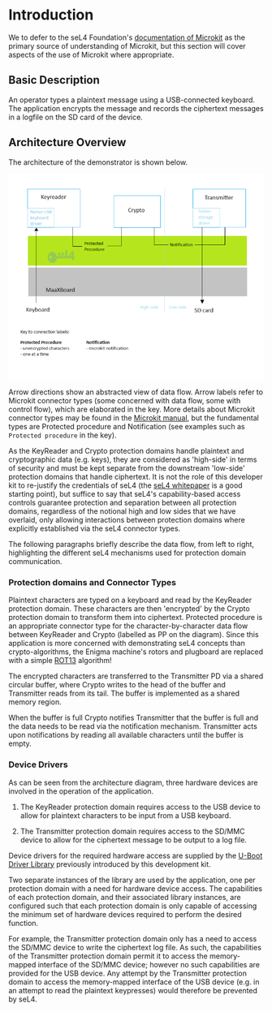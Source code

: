 # Introduction

We to defer to the seL4 Foundation's [documentation of Microkit](https://docs.sel4.systems/projects/microkit/) as the primary source of understanding of Microkit, but this section will cover aspects of the use of Microkit where appropriate.

## Basic Description

An operator types a plaintext message using a USB-connected keyboard. The application encrypts the message and records the ciphertext messages in a logfile on the SD card of the device.

## Architecture Overview

The architecture of the demonstrator is shown below.

![Demonstrator architecture](encrypter_arch.png)

Arrow directions show an abstracted view of data flow. Arrow labels refer to Microkit connector types (some concerned with data flow, some with control flow), which are elaborated in the key. More details about Microkit connector types may be found in the [Microkit manual](https://github.com/seL4/microkit/blob/main/docs/manual.md), but the fundamental types are Protected procedure and Notification (see examples such as `Protected procedure` in the key).

As the KeyReader and Crypto protection domains handle plaintext and cryptographic data (e.g. keys), they are considered as 'high-side' in terms of security and must be kept separate from the downstream 'low-side' protection domains that handle ciphertext. It is not the role of this developer kit to re-justify the credentials of seL4 (the [seL4 whitepaper](https://sel4.systems/About/seL4-whitepaper.pdf) is a good starting point), but suffice to say that seL4's capability-based access controls guarantee protection and separation between all protection domains, regardless of the notional high and low sides that we have overlaid, only allowing interactions between protection domains where explicitly established via the seL4 connector types.

The following paragraphs briefly describe the data flow, from left to right, highlighting the different seL4 mechanisms used for protection domain communication.

### Protection domains and Connector Types

Plaintext characters are typed on a keyboard and read by the KeyReader protection domain. These characters are then 'encrypted' by the Crypto protection domain to transform them into ciphertext. Protected procedure is an appropriate connector type for the character-by-character data flow between KeyReader and Crypto (labelled as PP on the diagram). Since this application is more concerned with demonstrating seL4 concepts than crypto-algorithms, the Enigma machine's rotors and plugboard are replaced with a simple [ROT13](https://en.wikipedia.org/wiki/ROT13) algorithm!

The encrypted characters are transferred to the Transmitter PD via a shared circular buffer, where Crypto writes to the head of the buffer and Transmitter reads from its tail. The buffer is implemented as a shared memory region.

When the buffer is full Crypto notifies Transmitter that the buffer is full and the data needs to be read via the notification mechanism. Transmitter acts upon notifications by reading all available characters until the buffer is empty.

### Device Drivers

As can be seen from the architecture diagram, three hardware devices are involved in the operation of the application.

1. The KeyReader protection domain requires access to the USB device to allow for plaintext characters to be input from a USB keyboard.

2. The Transmitter protection domain requires access to the SD/MMC device to allow for the ciphertext message to be output to a log file.

Device drivers for the required hardware access are supplied by the [U-Boot Driver Library](uboot_driver_library.md) previously introduced by this development kit.

Two separate instances of the library are used by the application, one per protection domain with a need for hardware device access. The capabilities of each protection domain, and their associated library instances, are configured such that each protection domain is only capable of accessing the minimum set of hardware devices required to perform the desired function.

For example, the Transmitter protection domain only has a need to access the SD/MMC device to write the ciphertext log file. As such, the capabilities of the Transmitter protection domain permit it to access the memory-mapped interface of the SD/MMC device; however no such capabilities are provided for the USB device. Any attempt by the Transmitter protection domain to access the memory-mapped interface of the USB device (e.g. in an attempt to read the plaintext keypresses) would therefore be prevented by seL4.
